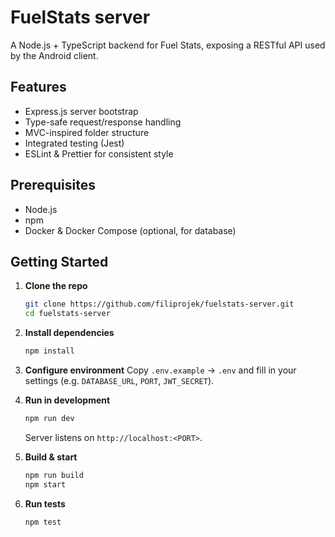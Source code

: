 # FuelStats server

A Node.js + TypeScript backend for Fuel Stats, exposing a RESTful API used by the Android client.

## Features

- Express.js server bootstrap
- Type-safe request/response handling
- MVC-inspired folder structure
- Integrated testing (Jest)
- ESLint & Prettier for consistent style

## Prerequisites

- Node.js
- npm
- Docker & Docker Compose (optional, for database)

## Getting Started

1. **Clone the repo**
   ```bash
   git clone https://github.com/filiprojek/fuelstats-server.git
   cd fuelstats-server
   ```

2. **Install dependencies**

   ```bash
   npm install
   ```

3. **Configure environment**
   Copy `.env.example` → `.env` and fill in your settings (e.g. `DATABASE_URL`, `PORT`, `JWT_SECRET`).

4. **Run in development**

   ```bash
   npm run dev
   ```

   Server listens on `http://localhost:<PORT>`.

5. **Build & start**

   ```bash
   npm run build
   npm start
   ```

6. **Run tests**

   ```bash
   npm test
   ```
